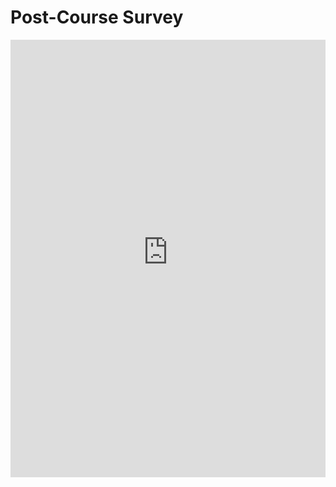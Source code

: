 # Post-Course Survey

<iframe title="Post-Course Survey" src="https://wwlcoursesurveys.azurewebsites.net?surveyId=2755" marginwidth="0" marginheight="0" scrolling="yes" frameborder="0" width="100%" height="700">
</iframe>